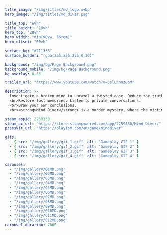 ```yaml
---
title_image: "/img/titles/md_logo.webp"
hero_image: "/img/titles/md_diver.png"

title_top: "6vh"
title_height: "18vh"
hero_top: "28vh"
hero_width: "min(90vw, 56rem)"
hero_offset: "60vh"

surface_bg: "#211335"
surface_border: "rgba(255,255,255,0.10)"

background: "/img/bg/Page Background.png"
background_mobile: "/img/bg/Page Background.png"
bg_overlay: 0.35

trailer_url: "https://www.youtube.com/watch?v=3slLnnozOoM"

description: >-
  Investigate a broken mind to unravel a twisted case. Deduce the truth.
  <br>Restore lost memories. Listen to private conversations.
  <br>Draw your own conclusions.
  <br><strong>Mind Diver</strong> is a murder mystery, where the victim is love.

steam_appid: 2259330
steam_pc_url: "https://store.steampowered.com/app/2259330/Mind_Diver/"
presskit_url: "https://playism.com/en/game/minddiver"

gifs:
  - { src: "/img/gallery/gif_1.gif", alt: "Gameplay GIF 1" }
  - { src: "/img/gallery/gif_2.gif", alt: "Gameplay GIF 2" }
  - { src: "/img/gallery/gif_3.gif", alt: "Gameplay GIF 3" }
  - { src: "/img/gallery/gif_4.gif", alt: "Gameplay GIF 4" }

carousel:
  - "/img/gallery/01MD.png"
  - "/img/gallery/02MD.png"
  - "/img/gallery/03MD.png"
  - "/img/gallery/04MD.png"
  - "/img/gallery/05MD.png"
  - "/img/gallery/06MD.png"
  - "/img/gallery/07MD.png"
  - "/img/gallery/08MD.png"
  - "/img/gallery/09MD.png"
  - "/img/gallery/010MD.png"
  - "/img/gallery/011MD.png"
  - "/img/gallery/012MD.png"
carousel_duration: 7000
---
```

